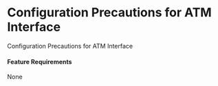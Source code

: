 Configuration Precautions for ATM Interface
===========================================

Configuration Precautions for ATM Interface

#### Feature Requirements

None